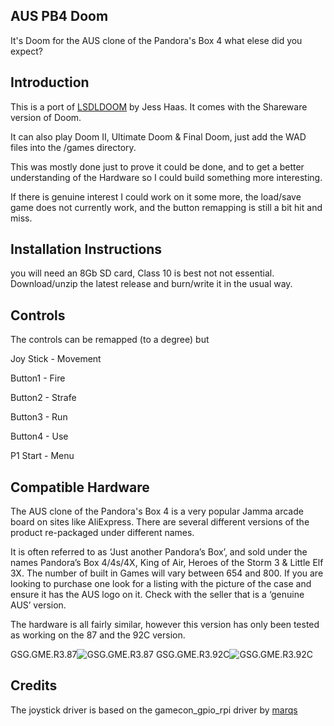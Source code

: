 ## AUS PB4 Doom
It's Doom for the AUS clone of the Pandora's Box 4  what elese did you expect?


## Introduction
This is a port of [LSDLDOOM](http://jesshaas.com/lsdldoom/) by Jess Haas.  It comes with the Shareware version of Doom.

It can also play Doom II, Ultimate Doom & Final Doom, just add the WAD files into the /games directory.

This was mostly done just to prove it could be done, and to get a better understanding of the Hardware so I could build something more interesting.

If there is genuine interest I could work on it some more, the load/save game does not currently work, and the button remapping is still a bit hit and miss.


## Installation Instructions
you will need an 8Gb SD card, Class 10 is best not not essential.  Download/unzip the latest release and burn/write it in the usual way.


## Controls
The controls can be remapped (to a degree) but

Joy Stick - Movement

Button1   - Fire

Button2   - Strafe

Button3   - Run

Button4   - Use

P1 Start - Menu


## Compatible Hardware
The AUS clone of the Pandora's Box 4 is a very popular Jamma arcade board on sites like AliExpress.  There are several different versions of the product re-packaged under different names.

It is often referred to as ‘Just another Pandora’s Box’, and sold under the names Pandora’s Box 4/4s/4X, King of Air, Heroes of the Storm 3 & Little Elf 3X.  The number of built in Games will vary between 654 and 800.  If you are looking to purchase one look for a listing with the picture of the case and ensure it has the AUS logo on it.  Check with the seller that is a ‘genuine AUS’ version.

The hardware is all fairly similar, however this version has only been tested as working on the 87 and the 92C version.

GSG.GME.R3.87![GSG.GME.R3.87](https://github.com/sebastian404/aus_pb4_doom/raw/master/media/SG.GME.R3.87.jpg)
GSG.GME.R3.92C![GSG.GME.R3.92C](https://github.com/sebastian404/aus_pb4_doom/raw/master/media/SG.GME.R3.92C.jpg)


## Credits
The joystick driver is based on the gamecon_gpio_rpi driver by [marqs](https://github.com/marqs85)

